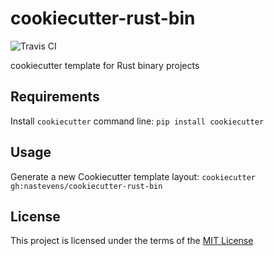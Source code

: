 cookiecutter-rust-bin
=====================

![Travis CI](https://img.shields.io/travis/com/nastevens/cookiecutter-rust-bin)

cookiecutter template for Rust binary projects

Requirements
------------
Install `cookiecutter` command line: `pip install cookiecutter`    

Usage
-----
Generate a new Cookiecutter template layout: `cookiecutter gh:nastevens/cookiecutter-rust-bin`    

License
-------
This project is licensed under the terms of the [MIT License](/LICENSE)

